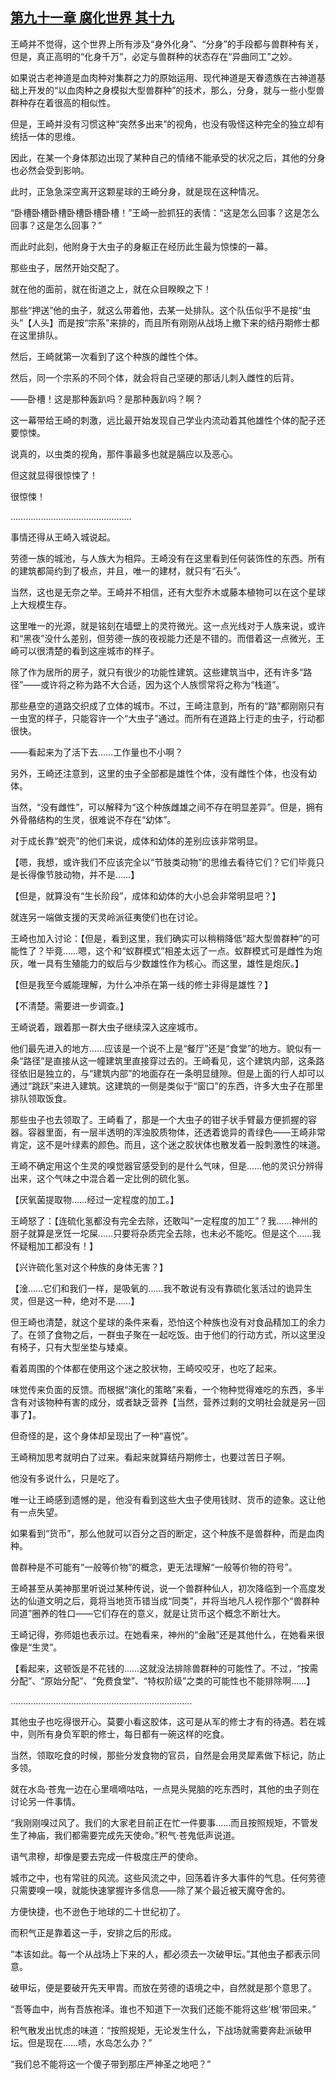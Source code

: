 ## [第九十一章 腐化世界 其十九](https://www.xxbiquge.com/11_11207/9210704.html)


  王崎并不觉得，这个世界上所有涉及“身外化身”、“分身”的手段都与兽群种有关，但是，真正高明的“化身千万”，必定与兽群种的状态存在“异曲同工”之妙。

  如果说古老神道是血肉种对集群之力的原始运用、现代神道是天眷遗族在古神道基础上开发的“以血肉种之身模拟大型兽群种”的技术，那么，分身，就与一些小型兽群种存在着很高的相似性。

  但是，王崎并没有习惯这种“突然多出来”的视角，也没有吸怪这种完全的独立却有统括一体的思维。

  因此，在某一个身体那边出现了某种自己的情绪不能承受的状况之后，其他的分身也必然会受到影响。

  此时，正急急深空离开这颗星球的王崎分身，就是现在这种情况。

  “卧槽卧槽卧槽卧槽卧槽卧槽！”王崎一脸抓狂的表情：“这是怎么回事？这是怎么回事？这是怎么回事？”

  而此时此刻，他附身于大虫子的身躯正在经历此生最为惊悚的一幕。

  那些虫子，居然开始交配了。

  就在他的面前，就在街道之上，就在众目睽睽之下！

  那些“押送”他的虫子，就这么带着他，去某一处排队。这个队伍似乎不是按“虫头”【人头】而是按“宗系”来排的，而且所有刚刚从战场上撤下来的结丹期修士都在这里排队。

  然后，王崎就第一次看到了这个种族的雌性个体。

  然后，同一个宗系的不同个体，就会将自己坚硬的那话儿刺入雌性的后背。

  ——卧槽！这是那种轰趴吗？是那种轰趴吗？啊？

  这一幕带给王崎的刺激，远比最开始发现自己学业内流动着其他雄性个体的配子还要惊悚。

  说真的，以虫类的视角，那件事最多也就是膈应以及恶心。

  但这就显得很惊悚了！

  很惊悚！

  …………………………………………

  事情还得从王崎入城说起。

  劳德一族的城池，与人族大为相异。王崎没有在这里看到任何装饰性的东西。所有的建筑都简约到了极点，并且，唯一的建材，就只有“石头”。

  当然，这也是无奈之举。王崎并不相信，还有大型乔木或藤本植物可以在这个星球上大规模生存。

  这里唯一的光源，就是铭刻在墙壁上的灵符微光。这一点光线对于人族来说，或许和“黑夜”没什么差别，但劳德一族的夜视能力还是不错的。而借着这一点微光，王崎可以很清楚的看到这座城市的样子。

  除了作为居所的房子，就只有很少的功能性建筑。这些建筑当中，还有许多“路径”——或许将之称为路不大合适，因为这个人族惯常将之称为“栈道”。

  那些悬空的道路交织成了立体的城市。不过，王崎注意到，所有的“路”都刚刚只有一虫宽的样子，只能容许一个“大虫子”通过。而所有在道路上行走的虫子，行动都很快。

  ——看起来为了活下去……工作量也不小啊？

  另外，王崎还注意到，这里的虫子全部都是雄性个体，没有雌性个体，也没有幼体。

  当然，“没有雌性”，可以解释为“这个种族雌雄之间不存在明显差异”。但是，拥有外骨骼结构的生灵，很难说不存在“幼体”。

  对于成长靠“蜕壳”的他们来说，成体和幼体的差别应该非常明显。

  【嗯，我想，或许我们不应该完全以“节肢类动物”的思维去看待它们？它们毕竟只是长得像节肢动物，并不是……】

  【但是，就算没有“生长阶段”，成体和幼体的大小总会非常明显吧？】

  就连另一端做支援的天灵岭派征夷使们也在讨论。

  王崎也加入讨论：【但是，看到这里，我们确实可以稍稍降低“超大型兽群种”的可能性了？毕竟……嗯，这个和“蚁群模式”相差太远了一点。蚁群模式可是雌性为炮灰，唯一具有生殖能力的蚁后与少数雄性作为核心。而这里，雄性是炮灰。】

  【但是我至今威能理解，为什么冲杀在第一线的修士非得是雄性？】

  【不清楚。需要进一步调查。】

  王崎说着，跟着那一群大虫子继续深入这座城市。

  他们最先进入的地方……应该是一个说不上是“餐厅”还是“食堂”的地方。貌似有一条“路径”是直接从这一幢建筑里直接穿过去的。王崎看见，这个建筑内部，这条路径依旧是独立的，与“建筑内部”的地面存在一条明显缝隙。但是上面的行人却可以通过“跳跃”来进入建筑。这建筑的一侧是类似于“窗口”的东西，许多大虫子在那里排队领取饭食。

  那些虫子也去领取了。王崎看了，那是一个大虫子的钳子状手臂最方便抓握的容器。容器里面，有一层半透明的浑浊胶质物体，还透着诡异的青绿色——王崎非常肯定，这不是叶绿素的颜色。而且，这个迷之胶状体也散发着一股刺激性的味道。

  王崎不确定用这个生灵的嗅觉器官感受到的是什么气味，但是……他的灵识分辨得出来，这个气味之中混合着一定比例的硫化氢。

  【厌氧菌提取物……经过一定程度的加工。】

  王崎怒了：【连硫化氢都没有完全去除，还敢叫“一定程度的加工”？我……神州的厨子就算是烹饪一坨屎……只要将杂质完全去除，也未必不能吃。但是这个……我怀疑粗加工都没有！】

  【兴许硫化氢对这个种族的身体无害？】

  【淦……它们和我们一样，是吸氧的……我不敢说有没有靠硫化氢活过的诡异生灵，但是这一种，绝对不是……】

  但王崎也清楚，就这个星球的条件来看，恐怕这个种族也没有对食品精加工的余力了。在领了食物之后，一群虫子聚在一起吃饭。由于他们的行动方式，所以这里没有椅子，只有大型坐垫与矮桌。

  看着周围的个体都在使用这个迷之胶状物，王崎咬咬牙，也吃了起来。

  味觉传来负面的反馈。而根据“演化的策略”来看，一个物种觉得难吃的东西，多半含有对该物种有害的成分，或者缺乏营养【当然，营养过剩的文明社会就是另一回事了】。

  但奇怪的是，这个身体却呈现出了一种“喜悦”。

  王崎稍加思考就明白了过来。看起来就算结丹期修士，也要过苦日子啊。

  他没有多说什么，只是吃了。

  唯一让王崎感到遗憾的是，他没有看到这些大虫子使用钱财、货币的迹象。这让他有一点失望。

  如果看到“货币”，那么他就可以百分之百的断定，这个种族不是兽群种，而是血肉种。

  兽群种是不可能有“一般等价物”的概念，更无法理解“一般等价物的符号”。

  王崎甚至从美神那里听说过某种传说，说一个兽群种仙人，初次降临到一个高度发达的仙道文明之后，竟将当地货币错当成“同类”，并将当地凡人视作那个“兽群种同道”圈养的牲口——它们存在的意义，就是让货币这个概念不断壮大。

  王崎记得，弥师姐也表示过。在她看来，神州的“金融”还是其他什么，在她看来很像是“生灵”。

  【看起来，这顿饭是不花钱的……这就没法排除兽群种的可能性了。不过，“按需分配”、“原始分配”、“免费食堂”、“特权阶级”之类的可能性也不能排除啊……】

  ………………………………………………………………

  其他虫子也吃得很开心。莫要小看这胶体，这可是从军的修士才有的待遇。若在城中，则所有身负军职的修士，每日都有一碗这样的吃食。

  当然，领取吃食的时候，那些分发食物的官员，自然是会用灵犀素做下标记，防止多领。

  就在水岛·苍鬼一边在心里嘀嘀咕咕，一点晃头晃脑的吃东西时，其他的虫子则在讨论另一件事情。

  “我刚刚嗅过风了。我们的大家老目前正在忙一件要事……而且按照规矩，不管发生了神庙，我们都需要完成先天使命。”积气·苍鬼低声说道。

  语气肃穆，却像是要去完成一件极度庄严的使命。

  城市之中，也有常驻的风流。这些风流之中，回荡着许多大事件的气息。任何劳德只需要嗅一嗅，就能快速掌握许多信息——除了某个最近被天魔夺舍的。

  方便快捷，也不逊色于地球的二十世纪初了。

  而积气正是靠着这一手，安排之后的形成。

  “本该如此。每一个从战场上下来的人，都必须去一次破甲坛。”其他虫子都表示同意。

  破甲坛，便是要破开先天甲胄。而放在劳德的语境之中，自然就是那个意思了。

  “吾等血中，尚有吾族袍泽。谁也不知道下一次我们还能不能将这些‘根’带回来。”

  积气散发出忧虑的味道：“按照规矩，无论发生什么，下战场就需要奔赴派破甲坛。但是现在……啧，水岛怎么办？”

  “我们总不能将这一个傻子带到那庄严神圣之地吧？”
